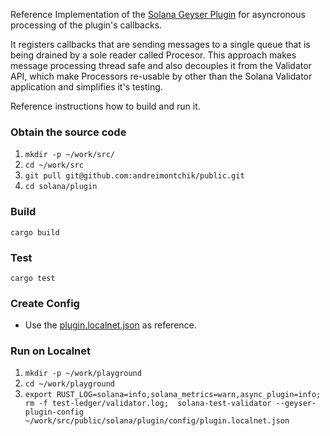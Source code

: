 Reference Implementation of the [Solana Geyser Plugin](https://github.com/anza-xyz/agave/tree/master/geyser-plugin-interface) for asyncronous processing of the plugin's callbacks.

It registers callbacks that are sending messages to a single queue that is being drained by a sole reader called Procesor. This approach makes message processing thread safe and also decouples it from the Validator API, which make Processors re-usable by other than the Solana Validator application and simplifies it's testing.

Reference instructions how to build and run it.
### Obtain the source code
1. `mkdir -p ~/work/src/`
1. `cd ~/work/src`
1. `git pull git@github.com:andreimontchik/public.git`
1. `cd solana/plugin`

### Build 
`cargo build`

### Test
`cargo test`

### Create Config
* Use the [plugin.localnet.json](config/plugin.localnet.json) as reference. 

### Run on Localnet
1. `mkdir -p ~/work/playground`
1. `cd ~/work/playground`
1. `export RUST_LOG=solana=info,solana_metrics=warn,async_plugin=info; rm -f test-ledger/validator.log;  solana-test-validator --geyser-plugin-config ~/work/src/public/solana/plugin/config/plugin.localnet.json`